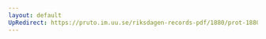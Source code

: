 ```yaml
---
layout: default
UpRedirect: https://pruto.im.uu.se/riksdagen-records-pdf/1880/prot-1880--ak--052/prot-1880--ak--052_026.pdf
---
```


